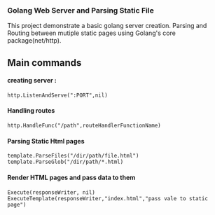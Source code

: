 ### Golang Web Server and Parsing Static File

This project demonstrate a basic golang server creation. Parsing and Routing between mutiple static pages using Golang's core package(net/http).

## Main commands


#### creating server :
```
http.ListenAndServe(":PORT",nil)
```

#### Handling routes
```
http.HandleFunc("/path",routeHandlerFunctionName)
```

#### Parsing Static Html pages
```
template.ParseFiles("/dir/path/file.html")
template.ParseGlob("/dir/path/*.html)
```

#### Render HTML pages and pass data to them
```
Execute(responseWriter, nil)
ExecuteTemplate(responseWriter,"index.html","pass vale to static page")
```